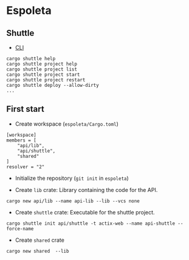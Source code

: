 # Espoleta

## Shuttle

- [CLI](https://docs.shuttle.rs/getting-started/shuttle-commands)

```
cargo shuttle help
cargo shuttle project help
cargo shuttle project list
cargo shuttle project start
cargo shuttle project restart
cargo shuttle deploy --allow-dirty
...
```

## First start

- Create workspace (`espoleta/Cargo.toml`)

```
[workspace]
members = [
    "api/lib",
    "api/shuttle",
    "shared"
]
resolver = "2"
```

- Initialize the repository (`git init` in `espoleta`)

- Create `lib` crate: Library containing the code for the API.

```
cargo new api/lib --name api-lib --lib --vcs none
```

- Create `shuttle` crate: Executable for the shuttle project.

```
cargo shuttle init api/shuttle -t actix-web --name api-shuttle --force-name
```

- Create `shared` crate

```
cargo new shared  --lib
```
